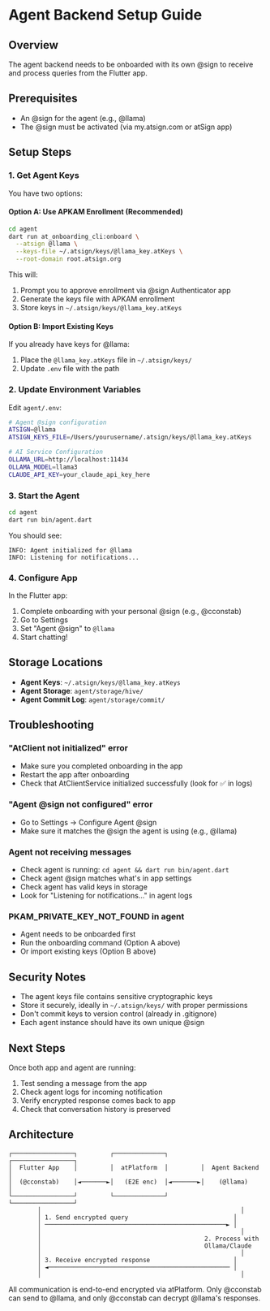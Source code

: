 # Agent Backend Setup Guide

## Overview
The agent backend needs to be onboarded with its own @sign to receive and process queries from the Flutter app.

## Prerequisites
- An @sign for the agent (e.g., @llama)
- The @sign must be activated (via my.atsign.com or atSign app)

## Setup Steps

### 1. Get Agent Keys

You have two options:

#### Option A: Use APKAM Enrollment (Recommended)
```bash
cd agent
dart run at_onboarding_cli:onboard \
  --atsign @llama \
  --keys-file ~/.atsign/keys/@llama_key.atKeys \
  --root-domain root.atsign.org
```

This will:
1. Prompt you to approve enrollment via @sign Authenticator app
2. Generate the keys file with APKAM enrollment
3. Store keys in `~/.atsign/keys/@llama_key.atKeys`

#### Option B: Import Existing Keys
If you already have keys for @llama:
1. Place the `@llama_key.atKeys` file in `~/.atsign/keys/`
2. Update `.env` file with the path

### 2. Update Environment Variables

Edit `agent/.env`:
```bash
# Agent @sign configuration
ATSIGN=@llama
ATSIGN_KEYS_FILE=/Users/yourusername/.atsign/keys/@llama_key.atKeys

# AI Service Configuration  
OLLAMA_URL=http://localhost:11434
OLLAMA_MODEL=llama3
CLAUDE_API_KEY=your_claude_api_key_here
```

### 3. Start the Agent

```bash
cd agent
dart run bin/agent.dart
```

You should see:
```
INFO: Agent initialized for @llama
INFO: Listening for notifications...
```

### 4. Configure App

In the Flutter app:
1. Complete onboarding with your personal @sign (e.g., @cconstab)
2. Go to Settings
3. Set "Agent @sign" to `@llama`
4. Start chatting!

## Storage Locations

- **Agent Keys**: `~/.atsign/keys/@llama_key.atKeys`
- **Agent Storage**: `agent/storage/hive/`
- **Agent Commit Log**: `agent/storage/commit/`

## Troubleshooting

### "AtClient not initialized" error
- Make sure you completed onboarding in the app
- Restart the app after onboarding
- Check that AtClientService initialized successfully (look for ✅ in logs)

### "Agent @sign not configured" error
- Go to Settings → Configure Agent @sign
- Make sure it matches the @sign the agent is using (e.g., @llama)

### Agent not receiving messages
- Check agent is running: `cd agent && dart run bin/agent.dart`
- Check agent @sign matches what's in app settings
- Check agent has valid keys in storage
- Look for "Listening for notifications..." in agent logs

### PKAM_PRIVATE_KEY_NOT_FOUND in agent
- Agent needs to be onboarded first
- Run the onboarding command (Option A above)
- Or import existing keys (Option B above)

## Security Notes

- The agent keys file contains sensitive cryptographic keys
- Store it securely, ideally in `~/.atsign/keys/` with proper permissions
- Don't commit keys to version control (already in .gitignore)
- Each agent instance should have its own unique @sign

## Next Steps

Once both app and agent are running:
1. Test sending a message from the app
2. Check agent logs for incoming notification
3. Verify encrypted response comes back to app
4. Check that conversation history is preserved

## Architecture

```
┌─────────────────┐         ┌──────────────┐         ┌─────────────────┐
│  Flutter App    │         │  atPlatform  │         │  Agent Backend  │
│  (@cconstab)    │◄───────►│   (E2E enc)  │◄───────►│    (@llama)     │
└─────────────────┘         └──────────────┘         └─────────────────┘
        │                                                       │
        │ 1. Send encrypted query                             │
        │ ──────────────────────────────────────────────────► │
        │                                                       │
        │                                             2. Process with
        │                                             Ollama/Claude
        │                                                       │
        │ 3. Receive encrypted response                       │
        │ ◄────────────────────────────────────────────────── │
        │                                                       │
```

All communication is end-to-end encrypted via atPlatform. Only @cconstab can send to @llama, and only @cconstab can decrypt @llama's responses.
